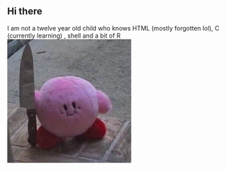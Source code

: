 ## Hi there 
<link href="style.css" rel="staylesheet" type="text/css" media="all"

<h3> I am not a twelve year old child who knows HTML (mostly forgotten lol), C (currently learning) , shell and a bit of R</h3>
<img src="kirby.jpg">
